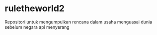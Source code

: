 # ruletheworld2
Repositori untuk mengumpulkan rencana dalam usaha menguasai dunia sebelum negara api menyerang
